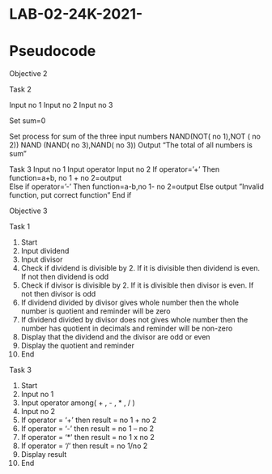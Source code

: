
# LAB-02-24K-2021-

# Pseudocode 

Objective 2 

Task 2 

Input no 1
Input no 2
Input no 3 

Set sum=0

Set process for sum of the three input numbers 
NAND(NOT( no 1),NOT ( no 2)) NAND (NAND( no 3),NAND( no 3))
Output “The total of all numbers is sum”
   




Task 3
Input no 1 
Input operator 
Input no 2
If operator=’+’
Then function=a+b, no 1 + no 2=output   
Else if operator=’-’
Then function=a-b,no 1- no 2=output 
Else output ”Invalid function, put correct function” 
End if 

Objective 3

Task 1
1.	Start 
2.	Input dividend 
3.	Input divisor 
4.	Check if dividend is divisible by 2. If it is divisible then dividend is even. If not then dividend is odd
5.	Check if divisor is divisible by 2. If it is divisible then divisor is even. If not then divisor is odd  
6.	If dividend divided by divisor gives whole number then the whole number is quotient and reminder will be zero 
7.	If dividend divided by divisor does not gives whole number then the number has quotient in decimals and reminder will be non-zero 
8.	Display that the dividend and the divisor are odd or even
9.	Display the quotient and reminder 
10.	End

Task 3
1.	Start 
2.	Input no 1
3.	Input operator among( + , - , * , / )  
4.	Input no 2
5.	If operator = ‘+’  then result = no 1 + no 2
6.	If operator = ‘-’ then result = no 1 – no 2 
7.	If operator = ‘*’ then  result = no 1 x no 2
8.	If operator = ‘/’ then result = no 1/no 2  
9.	Display result 
10.	End
